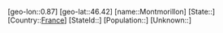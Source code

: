 ﻿---
location: [46.42,0.87]
type: City
tags:
- geo/City


SpocWebEntityId: 32586
isDeleted: false
confidential: public

---
[geo-lon::0.87]
[geo-lat::46.42]
[name::Montmorillon]
[State::]
[Country::[France](geo/Continent/Europe/France.md)]
[StateId::]
[Population::]
[Unknown::]


